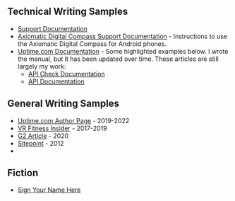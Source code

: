 ## Technical Writing Samples

* [Support Documentation](./)
* [Axiomatic Digital Compass Support Documentation](https://tree-aftershave-f0f.notion.site/Axiomatic-Digital-Compass-Support-Document-8d540c8166304df8b2fc76112180ac73) - Instructions to use the Axiomatic Digital Compass for Android phones. 
* [Uptime.com Documentation](https://support.uptime.com/hc/en-us) - Some highlighted examples below. I wrote the manual, but it has been updated over time. These articles are still largely my work:
    * [API Check Documentation](https://support.uptime.com/hc/en-us/articles/360001311589-API-Check-Basics) 
    * [API Documentation](https://support.uptime.com/hc/en-us/articles/360009681280-Getting-Started-with-the-Uptime-com-REST-API)

## General Writing Samples

* [Uptime.com Author Page](https://uptime.com/blog/author/richardb) - 2019-2022
* [VR Fitness Insider](https://www.vrfitnessinsider.com/author/richardbashara/) - 2017-2019
* [G2 Article](https://learn.g2.com/how-to-choose-a-website-monitoring-tool) - 2020
* [Sitepoint](https://www.sitepoint.com/are-you-guilty-of-making-these-common-seo-foul-ups/) - 2012
* 


## Fiction

* [Sign Your Name Here](https://www.redfez.net/fiction/horror-sign-your-name-here-928) 
